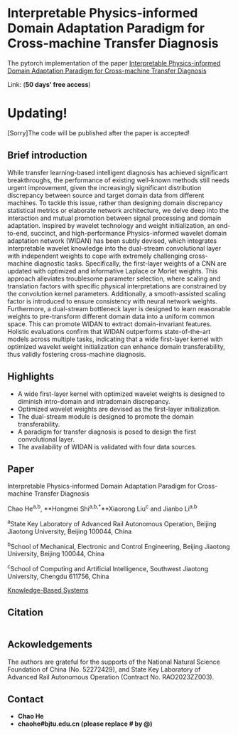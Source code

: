 # Interpretable Physics-informed Domain Adaptation Paradigm for Cross-machine Transfer Diagnosis

The pytorch implementation of the paper [Interpretable Physics-informed Domain Adaptation Paradigm for Cross-machine Transfer Diagnosis](https://doi.org/10.1016/j.knosys.2024.111499)

Link:   (**50 days' free access**)

# Updating!

[Sorry]The code will be published after the paper is accepted!





## Brief introduction  
While transfer learning-based intelligent diagnosis has achieved significant breakthroughs, the performance of existing well-known methods still needs urgent improvement, given the increasingly significant distribution discrepancy between source and target domain data from different machines. To tackle this issue, rather than designing domain discrepancy statistical metrics or elaborate network architecture, we delve deep into the interaction and mutual promotion between signal processing and domain adaptation. Inspired by wavelet technology and weight initialization, an end-to-end, succinct, and high-performance Physics-informed wavelet domain adaptation network (WIDAN) has been subtly devised, which integrates interpretable wavelet knowledge into the dual-stream convolutional layer with independent weights to cope with extremely challenging cross-machine diagnostic tasks. Specifically, the first-layer weights of a CNN are updated with optimized and informative Laplace or Morlet weights. This approach alleviates troublesome parameter selection, where scaling and translation factors with specific physical interpretations are constrained by the convolution kernel parameters. Additionally, a smooth-assisted scaling factor is introduced to ensure consistency with neural network weights. Furthermore, a dual-stream bottleneck layer is designed to learn reasonable weights to pre-transform different domain data into a uniform common space. This can promote WIDAN to extract domain-invariant features. Holistic evaluations confirm that WIDAN outperforms state-of-the-art models across multiple tasks, indicating that a wide first-layer kernel with optimized wavelet weight initialization can enhance domain transferability, thus validly fostering cross-machine diagnosis.

## Highlights

- A wide first-layer kernel with optimized wavelet weights is designed to diminish intro-domain and intradomain discrepancy.
- Optimized wavelet weights are devised as the first-layer initialization.
- The dual-stream module is designed to promote the domain transferability.
- A paradigm for transfer diagnosis is posed to design the first convolutional layer.
- The availability of WIDAN is validated with four data sources.


## Paper
Interpretable Physics-informed Domain Adaptation Paradigm for Cross-machine Transfer Diagnosis

Chao He<sup>a,b</sup>, **Hongmei Shi<sup>a,b,*</sup>**Xiaorong Liu<sup>c</sup> and Jianbo Li<sup>a,b</sup>

<sup>a</sup>State Key Laboratory of Advanced Rail Autonomous Operation, Beijing Jiaotong University, Beijing 100044, China 

<sup>b</sup>School of Mechanical, Electronic and Control Engineering, Beijing Jiaotong University, Beijing 100044, China

<sup>c</sup>School of Computing and Artificial Intelligence, Southwest Jiaotong University, Chengdu 611756, China

[Knowledge-Based Systems](https://www.sciencedirect.com/journal/knowledge-based-systems)



## Citation

```html

```






## Ackowledgements
The authors are grateful for the supports of the National Natural Science Foundation of China (No. 52272429), and State Key Laboratory of Advanced Rail Autonomous Operation (Contract No. RAO2023ZZ003).



## Contact

- **Chao He**
- **chaohe#bjtu.edu.cn (please replace # by @)**

​      
